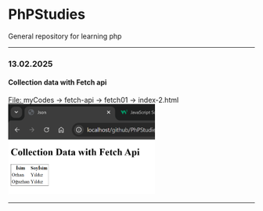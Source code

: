 # PhPStudies
General repository for learning php
<hr>

### 13.02.2025
#### Collection data with Fetch api
<a href="./myCodes/fetch-api/fetch-01/index-2.html">File: </a> myCodes -> fetch-api -> fetch01 -> index-2.html 
<br>
<img src="./myCodes/fetch-api/imgs/fetch_01.png" width="300">

<hr>
